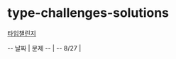 # type-challenges-solutions
[타입챌린지](https://github.com/type-challenges/type-challenges)

--
날짜 | 문제
-- | --
8/27 | 
